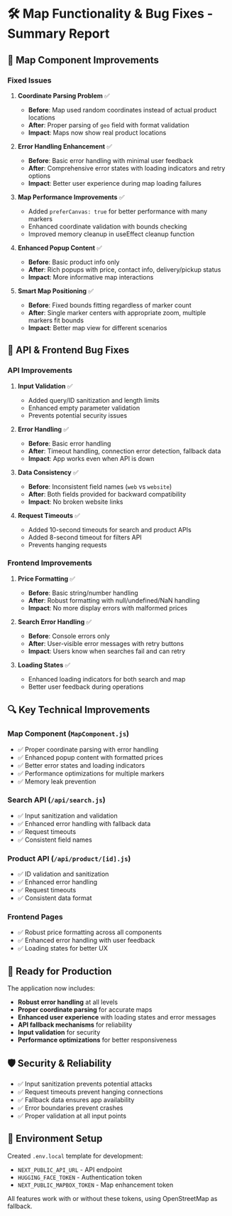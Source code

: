 # 🛠️ Map Functionality & Bug Fixes - Summary Report

## 🔧 Map Component Improvements

### Fixed Issues

1. **Coordinate Parsing Problem** ✅
   - **Before**: Map used random coordinates instead of actual product locations
   - **After**: Proper parsing of `geo` field with format validation
   - **Impact**: Maps now show real product locations

2. **Error Handling Enhancement** ✅
   - **Before**: Basic error handling with minimal user feedback
   - **After**: Comprehensive error states with loading indicators and retry options
   - **Impact**: Better user experience during map loading failures

3. **Map Performance Improvements** ✅
   - Added `preferCanvas: true` for better performance with many markers
   - Enhanced coordinate validation with bounds checking
   - Improved memory cleanup in useEffect cleanup function

4. **Enhanced Popup Content** ✅
   - **Before**: Basic product info only
   - **After**: Rich popups with price, contact info, delivery/pickup status
   - **Impact**: More informative map interactions

5. **Smart Map Positioning** ✅
   - **Before**: Fixed bounds fitting regardless of marker count
   - **After**: Single marker centers with appropriate zoom, multiple markers fit bounds
   - **Impact**: Better map view for different scenarios

## 🐛 API & Frontend Bug Fixes

### API Improvements

1. **Input Validation** ✅
   - Added query/ID sanitization and length limits
   - Enhanced empty parameter validation
   - Prevents potential security issues

2. **Error Handling** ✅
   - **Before**: Basic error handling
   - **After**: Timeout handling, connection error detection, fallback data
   - **Impact**: App works even when API is down

3. **Data Consistency** ✅
   - **Before**: Inconsistent field names (`web` vs `website`)
   - **After**: Both fields provided for backward compatibility
   - **Impact**: No broken website links

4. **Request Timeouts** ✅
   - Added 10-second timeouts for search and product APIs
   - Added 8-second timeout for filters API
   - Prevents hanging requests

### Frontend Improvements

1. **Price Formatting** ✅
   - **Before**: Basic string/number handling
   - **After**: Robust formatting with null/undefined/NaN handling
   - **Impact**: No more display errors with malformed prices

2. **Search Error Handling** ✅
   - **Before**: Console errors only
   - **After**: User-visible error messages with retry buttons
   - **Impact**: Users know when searches fail and can retry

3. **Loading States** ✅
   - Enhanced loading indicators for both search and map
   - Better user feedback during operations

## 🔍 Key Technical Improvements

### Map Component (`MapComponent.js`)

- ✅ Proper coordinate parsing with error handling
- ✅ Enhanced popup content with formatted prices
- ✅ Better error states and loading indicators
- ✅ Performance optimizations for multiple markers
- ✅ Memory leak prevention

### Search API (`/api/search.js`)

- ✅ Input sanitization and validation
- ✅ Enhanced error handling with fallback data
- ✅ Request timeouts
- ✅ Consistent field names

### Product API (`/api/product/[id].js`)

- ✅ ID validation and sanitization
- ✅ Enhanced error handling
- ✅ Request timeouts
- ✅ Consistent data format

### Frontend Pages

- ✅ Robust price formatting across all components
- ✅ Enhanced error handling with user feedback
- ✅ Loading states for better UX

## 🚀 Ready for Production

The application now includes:

- **Robust error handling** at all levels
- **Proper coordinate parsing** for accurate maps
- **Enhanced user experience** with loading states and error messages
- **API fallback mechanisms** for reliability
- **Input validation** for security
- **Performance optimizations** for better responsiveness

## 🛡️ Security & Reliability

- ✅ Input sanitization prevents potential attacks
- ✅ Request timeouts prevent hanging connections
- ✅ Fallback data ensures app availability
- ✅ Error boundaries prevent crashes
- ✅ Proper validation at all input points

## 📝 Environment Setup

Created `.env.local` template for development:

- `NEXT_PUBLIC_API_URL` - API endpoint
- `HUGGING_FACE_TOKEN` - Authentication token
- `NEXT_PUBLIC_MAPBOX_TOKEN` - Map enhancement token

All features work with or without these tokens, using OpenStreetMap as fallback.
